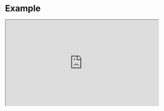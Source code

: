# Example

<iframe src="https://stackblitz.com/github/flamrdevs/klass/tree/main/examples/react-windicss?embed=1&view=preview&file=src%2FApp.tsx" style="width: 100%; aspect-ratio: 16/9;"></iframe>
